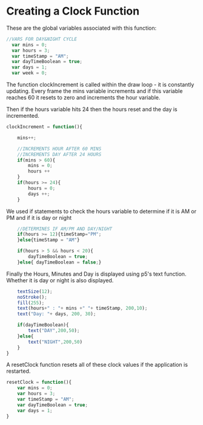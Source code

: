 # Creating a Clock Function

These are the global variables associated with this function:

```js
//VARS FOR DAY&NIGHT CYCLE
  var mins = 0;
  var hours = 3;
  var timeStamp = "AM"; 
  var dayTimeBoolean = true;
  var days = 1;
  var week = 0;
  ```

The function clockIncrement is called within the draw loop - it is constantly updating. Every frame the mins variable increments and if this variable reaches 60 it resets to zero and increments the hour variable.

Then if the hours variable hits 24 then the hours reset and the day is incremented.

```js
clockIncrement = function(){

    mins++;

    //INCREMENTS HOUR AFTER 60 MINS
    //INCREMENTS DAY AFTER 24 HOURS
    if(mins > 60){
        mins = 0;
        hours ++
    }
    if(hours >= 24){
        hours = 0;
        days ++;
    }
```

We used if statements to check the hours variable to determine if it is AM or PM and if it is day or night

```js
    //DETERMINES IF AM/PM AND DAY/NIGHT
    if(hours >= 12){timeStamp="PM";
    }else{timeStamp = "AM"}

    if(hours > 5 && hours < 20){
        dayTimeBoolean = true;
    }else{ dayTimeBoolean = false;}
```

Finally the Hours, Minutes and Day is displayed using p5's text function. Whether it is day or night is also displayed.

```js
    textSize(12);
    noStroke();
    fill(255);
    text(hours+" : "+ mins +" "+ timeStamp, 200,10);
    text("Day: "+ days, 200, 30);

    if(dayTimeBoolean){
        text("DAY",200,50);
    }else{
        text("NIGHT",200,50)
    }
}
```

A resetClock function resets all of these clock values if the application is restarted.

```js
resetClock = function(){
    var mins = 0;
    var hours = 3;
    var timeStamp = "AM"; 
    var dayTimeBoolean = true;
    var days = 1;
}
```

